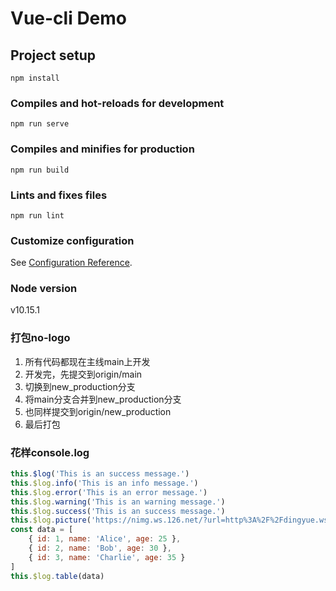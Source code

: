 # Vue-cli Demo

## Project setup
```
npm install
```

### Compiles and hot-reloads for development
```
npm run serve
```

### Compiles and minifies for production
```
npm run build
```

### Lints and fixes files
```
npm run lint
```

### Customize configuration
See [Configuration Reference](https://cli.vuejs.org/config/).

### Node version
v10.15.1

### 打包no-logo
1. 所有代码都现在主线main上开发
2. 开发完，先提交到origin/main
3. 切换到new_production分支
4. 将main分支合并到new_production分支
5. 也同样提交到origin/new_production
6. 最后打包


### 花样console.log
```js
this.$log('This is an success message.')
this.$log.info('This is an info message.')
this.$log.error('This is an error message.')
this.$log.warning('This is an warning message.')
this.$log.success('This is an success message.')
this.$log.picture('https://nimg.ws.126.net/?url=http%3A%2F%2Fdingyue.ws.126.net%2F2024%2F0514%2Fd0ea93ebj00sdgx56001xd200u000gtg00hz00a2.jpg&thumbnail=660x2147483647&quality=80&type=jpg')
const data = [
    { id: 1, name: 'Alice', age: 25 },
    { id: 2, name: 'Bob', age: 30 },
    { id: 3, name: 'Charlie', age: 35 }
]
this.$log.table(data)
```